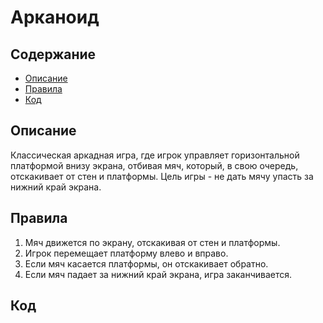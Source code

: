 # Арканоид

## Содержание

- [Описание](#описание)
- [Правила](#правила)
- [Код](#код)

## Описание

Классическая аркадная игра, где игрок управляет горизонтальной платформой внизу экрана, отбивая мяч, который, в свою очередь, отскакивает от стен и платформы. Цель игры - не дать мячу упасть за нижний край экрана.

## Правила

1. Мяч движется по экрану, отскакивая от стен и платформы.
2. Игрок перемещает платформу влево и вправо.
3. Если мяч касается платформы, он отскакивает обратно.
4. Если мяч падает за нижний край экрана, игра заканчивается.

## Код
```python

```